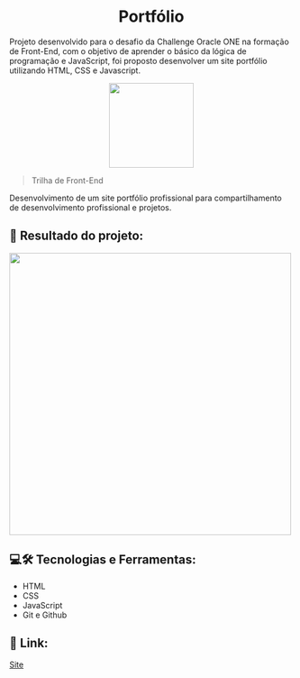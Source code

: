 <h1 align ="center"> Portfólio </h1>

Projeto desenvolvido para o desafio da Challenge Oracle ONE na formação de Front-End, com o objetivo de aprender o básico da lógica de programação e JavaScript, foi proposto desenvolver um site portfólio utilizando HTML, CSS e Javascript.

<p align="center">
<img width="150" src="https://i.imgur.com/CC7660l.png">
  </p>

  

> Trilha de Front-End

Desenvolvimento de um site portfólio profissional para compartilhamento de desenvolvimento profissional e projetos.

## 📌 Resultado do projeto:

<img width="500"  src="https://user-images.githubusercontent.com/79115923/209239177-f7bc9aaa-71b5-49c1-a2a8-2304a6006c01.gif"/>
  
## 💻🛠 Tecnologias e Ferramentas: 
  - HTML
  - CSS
  - JavaScript
  - Git e Github
  
## 🔗 Link:

[ Site ](https://beatrisantunes.github.io/Portfolio/#Forma%C3%A7%C3%A3o)
